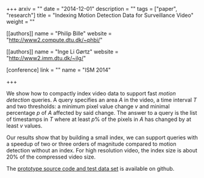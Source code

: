 +++
arxiv = ""
date = "2014-12-01"
description = ""
tags = ["paper", "research"]
title = "Indexing Motion Detection Data for Surveillance Video"
weight = ""

[[authors]]
  name = "Philip Bille"
  website = "http://www2.compute.dtu.dk/~phbi/"

[[authors]]
  name = "Inge Li Gørtz"
  website = "http://www2.imm.dtu.dk/~ilg/"

[conference]
  link = ""
  name = "ISM 2014"

+++

We show how to compactly index video data to support fast *motion detection* queries.  A query specifies an area $A$ in the video, a time interval $T$ and two thresholds: a minimum pixel value change $v$ and minimal percentage $p$ of $A$ affected by said change. The answer to a query is the list of timestamps in $T$ where at least $p\%$ of the pixels in $A$ has changed by at least $v$ values.
 
Our results show that by building a small index, we can support queries with a speedup of two or three orders of magnitude compared to motion detection without an index. For high resolution video, the index size is about $20\%$ of the compressed video size.

The [prototype source code and test data set](https://github.com/sorenvind/phd-motiondetectionindex) is available on github.